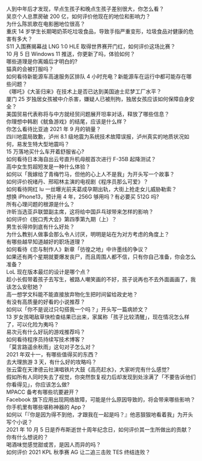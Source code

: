 人到中年后才发现，早点生孩子和晚点生孩子差别很大，你怎么看？  
吴京个人总票房破 200 亿，如何评价他现在的地位和影响力？  
为什么陈凯歌在电影圈地位很高？  
重庆 14 岁学生长期喝奶茶吃垃圾食品，导致手指严重变形，垃圾食品对健康的危害有多大？  
S11 入围赛揭幕战 LNG 1:0 HLE 取得世界赛开门红，如何评价这场比赛？  
10 月 5 日 Windows 11 推送，你更新了吗，体验如何？  
哪些道理是你离婚后才明白的?  
猫真的会被打服吗？  
如何看待新能源车高速服务区排队 4 小时充电？新能源车在运行中都可能存在哪些问题？  
《哪吒》《大圣归来》在技术上是否已达到美国迪士尼梦工厂水平？  
厦门 25 岁独居女孩被中介杀害，嫌疑人已被刑拘，独居女孩应该如何保障自身安全？  
美国贸易代表称将与中方就经贸问题展开坦率对话，释放了哪些信息？  
你理想中韩剧《鱿鱼游戏》的结尾，应该是什么样？  
你怎么看待比亚迪 2021 年 9 月的销量？  
四川地震局致歉，泸州 8.1 级地震为系统技术故障误报，泸州真实的地质状况如何，易发生特大型地震吗？  
15 万落地买什么车开着舒服省心?  
如何看待日本海自出云号直升机母舰首次进行 F-35B 起降测试？  
高中女生剪超短发是一种什么体验？  
如何以「我嫁给了青梅竹马，但他的心上人不是我」为开头写一个故事？  
如何评价祝绪丹、邢昭林主演的电视剧《程序员那么可爱》？  
如何看待网红 lu 一丝曝光前夫葛成孕期出轨，大街上抢走女儿威胁勒索？  
想换 iPhone13，预计用 4 年，256G 够用吗？有必要买 512G 吗?  
所有心理问题的根源是什么？  
许昕当选亚乒联盟副主席，这将给中国乒乓球带来怎样的影响？  
如何评价《脱口秀大会》第四季第九期（上）？  
男生长得帅到底有什么好处？  
为什么教别人做事会那么令人讨厌，明明是站在为对方考虑的角度上？  
有哪些越早知道越好的职场道理？  
如何看待《恋与制作人》新章「彷徨之地」中许墨线的争议？  
如果还有两个星期就要爆发丧尸，而且周围人都不信，只有你自己准备，你会怎么准备？  
LoL 现在版本最烂的设计是哪个点？  
趁小长假带着孩子去写生，被路人嘲笑画的不好，孩子说再也不去外面画画了，我该怎么安慰她？  
高一想学文科能不能直接放弃物化生把时间留给政史地？  
有没有高质量的好看的小说推荐？  
如何以「你不是说过只勾搭我一个吗？」开头写一篇病娇文？  
13 岁女孩喝敌草快检查结果已出来，家属称「孩子比较清醒」，现在情况怎么样了，可以化险为夷吗？  
易次元有什么好玩的游戏推荐吗？  
如何看待程序员持续写技术博客？  
「莫言路遥余秋雨」这句对子怎么对？  
2021 年双十一，有哪些值得买的东西？  
去大理旅游 3 天，有什么好的攻略吗？  
张云雷在天津德云社演唱铁片大鼓《高亮赶水》，大家听完有什么感觉?  
假如所有人同时失去了视觉，你突然恢复视力后却发现到处涂满了「不要告诉他们你看得见」，你应该怎么做?  
MPACC 备考有哪些坑要避开？  
Facebook 旗下应用出现网络故障，可能是什么原因导致的，将会带来哪些影响？  
你手机里有哪些堪称神器的 App？  
如何以「『你是因为得不到他，才跟我在一起是吗？』他恶狠狠地看着我」为开头写个小说？  
2021 年 10 月 5 日是乔布斯逝世十周年纪念日，如何评价其一生所做出的贡献？你有什么想说的？  
喝酒味觉感觉甜或苦，是因人而异的吗？  
如何评价 2021 KPL 秋季赛 AG 让二追三击败 TES 终结连败？  
